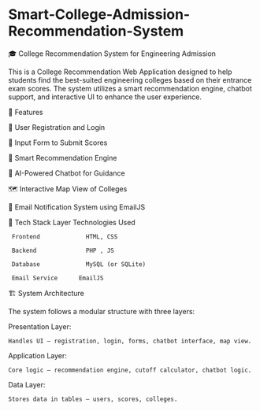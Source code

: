 # Smart-College-Admission-Recommendation-System

🎓 College Recommendation System for Engineering Admission

This is a College Recommendation Web Application designed to help students find the best-suited engineering colleges based on their entrance exam scores. The system utilizes a smart recommendation engine, chatbot support, and interactive UI to enhance the user experience.

🚀 Features

🔐 User Registration and Login

📄 Input Form to Submit Scores

🧠 Smart Recommendation Engine

💬 AI-Powered Chatbot for Guidance

🗺️ Interactive Map View of Colleges

📧 Email Notification System using EmailJS

🧩 Tech Stack Layer	   Technologies Used

     Frontend	          HTML, CSS
 
     Backend	          PHP , JS
     
     Database	          MySQL (or SQLite)

     Email Service	    EmailJS

🏗️ System Architecture

The system follows a modular structure with three layers:

Presentation Layer: 

    Handles UI – registration, login, forms, chatbot interface, map view.

Application Layer: 

    Core logic – recommendation engine, cutoff calculator, chatbot logic.

Data Layer: 

    Stores data in tables – users, scores, colleges.



